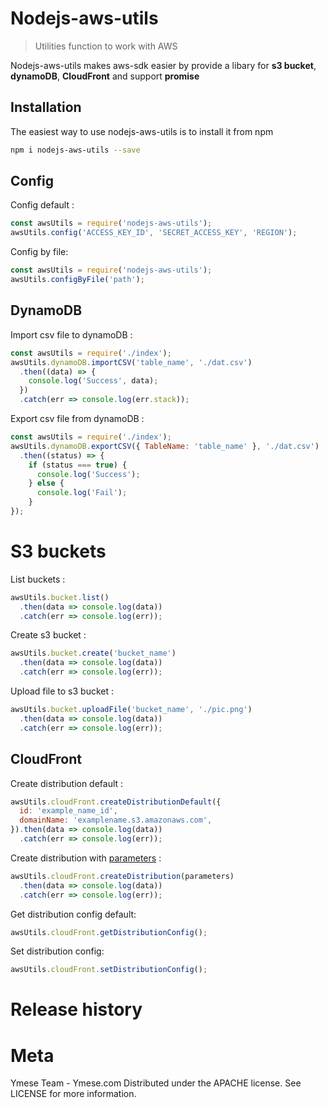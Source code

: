 # Nodejs-aws-utils
> Utilities function to work with AWS

Nodejs-aws-utils makes aws-sdk easier by provide a libary for **s3 bucket**, **dynamoDB**, **CloudFront** and support **promise**

## Installation 
The easiest way to use nodejs-aws-utils is to install it from npm 
```sh
npm i nodejs-aws-utils --save
```

## Config
Config default : 
```js
const awsUtils = require('nodejs-aws-utils');
awsUtils.config('ACCESS_KEY_ID', 'SECRET_ACCESS_KEY', 'REGION');
```
Config by file:
```js
const awsUtils = require('nodejs-aws-utils');
awsUtils.configByFile('path');
```
## DynamoDB
Import csv file to dynamoDB :
```js
const awsUtils = require('./index');
awsUtils.dynamoDB.importCSV('table_name', './dat.csv')
  .then((data) => {
    console.log('Success', data);
  })
  .catch(err => console.log(err.stack));
```
Export csv file from dynamoDB :
```js
const awsUtils = require('./index');
awsUtils.dynamoDB.exportCSV({ TableName: 'table_name' }, './dat.csv')
  .then((status) => {
    if (status === true) {
      console.log('Success');
    } else {
      console.log('Fail');
    }
});

```
# S3 buckets
List buckets :
```js
awsUtils.bucket.list()
  .then(data => console.log(data))
  .catch(err => console.log(err));
```
Create s3 bucket :
```js
awsUtils.bucket.create('bucket_name')
  .then(data => console.log(data))
  .catch(err => console.log(err));
```
Upload file to s3 bucket :
```js
awsUtils.bucket.uploadFile('bucket_name', './pic.png')
  .then(data => console.log(data))
  .catch(err => console.log(err));
```
## CloudFront
Create distribution default :
```js
awsUtils.cloudFront.createDistributionDefault({
  id: 'example_name_id',
  domainName: 'examplename.s3.amazonaws.com',
}).then(data => console.log(data))
  .catch(err => console.log(err));
```
Create distribution with [parameters]((https://docs.aws.amazon.com/AWSJavaScriptSDK/latest/AWS/CloudFront.html#createDistribution-property)) :
```js
awsUtils.cloudFront.createDistribution(parameters)
  .then(data => console.log(data))
  .catch(err => console.log(err));
```
Get distribution config default: 
```js
awsUtils.cloudFront.getDistributionConfig();
```
Set distribution config: 
```js
awsUtils.cloudFront.setDistributionConfig();
```

# Release history

# Meta
Ymese Team - Ymese.com
Distributed under the APACHE license. See LICENSE for more information.